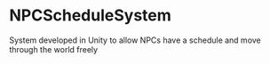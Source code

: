 # NPCScheduleSystem
System developed in Unity to allow NPCs have a schedule and move through the world freely
